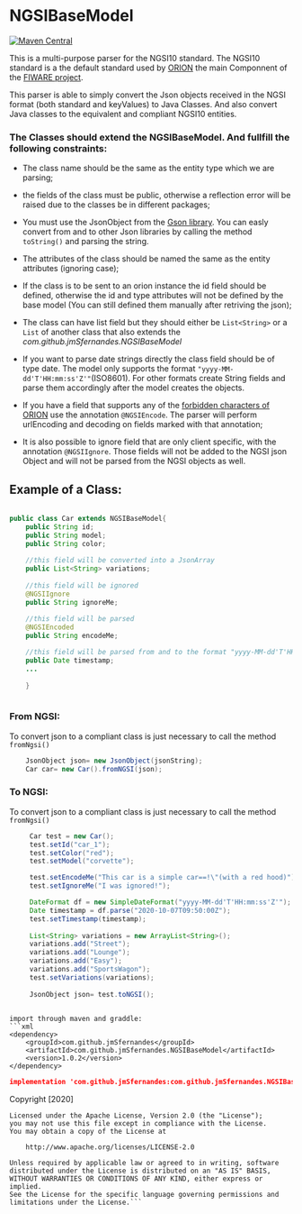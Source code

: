 # NGSIBaseModel
[![Maven Central](https://maven-badges.herokuapp.com/maven-central/com.github.jmSfernandes/NGSIBaseModel/badge.svg)](https://maven-badges.herokuapp.com/maven-central/com.github.jmSfernandes/NGSIBaseModel)


This is a multi-purpose parser for the NGSI10 standard.
The NGSI10 standard is a the default standard used by [ORION](https://fiware-orion.readthedocs.io/en/master/) the main Componnent of the [FIWARE project](https://www.fiware.org/).

This parser is able to simply convert the Json objects received in the NGSI format (both standard and keyValues) to Java Classes. 
And also convert Java classes to the equivalent and compliant NGSI10 entities.

### The Classes should extend the NGSIBaseModel. And fullfill the following constraints:

  - The class name should be the same as the entity type which we are parsing;
  
  - the fields of the class must be public, otherwise a reflection error will be raised due to the classes be in different packages;
  
  - You must use the JsonObject from the [Gson library](https://github.com/google/gson). You can easly convert from and to other Json libraries by calling the method `toString()` and parsing the string.
  
  - The attributes of the class should be named the same as the entity attributes (ignoring case);
  - If the class is to be sent to an orion instance the id field should be defined, otherwise the id and type attributes will not be defined by the base model (You can still defined them manually after retriving the json);
  - The class can have list field but they should either be `List<String>` or a <code>List</code> of another class that also extends the *com.github.jmSfernandes.NGSIBaseModel* 
  - If you want to parse date strings directly the class field should be of type date. The model only supports the format `"yyyy-MM-dd'T'HH:mm:ss'Z'"`(ISO8601). 
For other formats create String fields and parse them accordingly after the model creates the objects.
  - If you have a field that supports any of the [forbidden characters of ORION](https://fiware-orion.readthedocs.io/en/master/user/forbidden_characters/index.html) use the annotation `@NGSIEncode`. 
  The parser will perform urlEncoding and decoding on fields marked with that annotation; 
  - It is also possible to ignore field that are only client specific, with the annotation `@NGSIIgnore`. Those fields will not be added to the NGSI json Object and will not be parsed from the NGSI objects as well.

## Example of a Class:
```java 
    
public class Car extends NGSIBaseModel{
    public String id;
    public String model;
    public String color;
    
    //this field will be converted into a JsonArray 
    public List<String> variations;
    
    //this field will be ignored
    @NGSIIgnore
    public String ignoreMe;
    
    //this field will be parsed 
    @NGSIEncoded
    public String encodeMe;

    //this field will be parsed from and to the format "yyyy-MM-dd'T'HH:mm:ss'Z'"
    public Date timestamp;
    ...
    
    }



```


  

### From NGSI:
To convert json to a compliant class is just necessary to call the method <code>fromNgsi()</code> 
```java
    JsonObject json= new JsonObject(jsonString);
    Car car= new Car().fromNGSI(json);

```

### To NGSI:
To convert json to a compliant class is just necessary to call the method <code>fromNgsi()</code> 
```java
     Car test = new Car();
     test.setId("car_1");
     test.setColor("red");
     test.setModel("corvette");

     test.setEncodeMe("This car is a simple car==!\"(with a red hood)");
     test.setIgnoreMe("I was ignored!");

     DateFormat df = new SimpleDateFormat("yyyy-MM-dd'T'HH:mm:ss'Z'");
     Date timestamp = df.parse("2020-10-07T09:50:00Z");
     test.setTimestamp(timestamp);
     
     List<String> variations = new ArrayList<String>();
     variations.add("Street");
     variations.add("Lounge");
     variations.add("Easy");
     variations.add("SportsWagon");
     test.setVariations(variations);
     
     JsonObject json= test.toNGSI();
     
```






```
import through maven and graddle:
```xml
<dependency>
    <groupId>com.github.jmSfernandes</groupId>
    <artifactId>com.github.jmSfernandes.NGSIBaseModel</artifactId>
    <version>1.0.2</version>
</dependency>
```
```json
implementation 'com.github.jmSfernandes:com.github.jmSfernandes.NGSIBaseModel:1.0.2'
```

Copyright [2020]
```
Licensed under the Apache License, Version 2.0 (the "License");
you may not use this file except in compliance with the License.
You may obtain a copy of the License at

    http://www.apache.org/licenses/LICENSE-2.0

Unless required by applicable law or agreed to in writing, software
distributed under the License is distributed on an "AS IS" BASIS,
WITHOUT WARRANTIES OR CONDITIONS OF ANY KIND, either express or implied.
See the License for the specific language governing permissions and
limitations under the License.```
